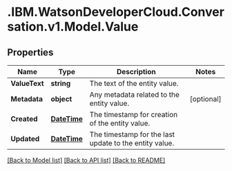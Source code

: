 # .IBM.WatsonDeveloperCloud.Conversation.v1.Model.Value
## Properties

Name | Type | Description | Notes
------------ | ------------- | ------------- | -------------
**ValueText** | **string** | The text of the entity value. | 
**Metadata** | **object** | Any metadata related to the entity value. | [optional] 
**Created** | [**DateTime**](DateTime.md) | The timestamp for creation of the entity value. | 
**Updated** | [**DateTime**](DateTime.md) | The timestamp for the last update to the entity value. | 

[[Back to Model list]](../README.md#documentation-for-models) [[Back to API list]](../README.md#documentation-for-api-endpoints) [[Back to README]](../README.md)

